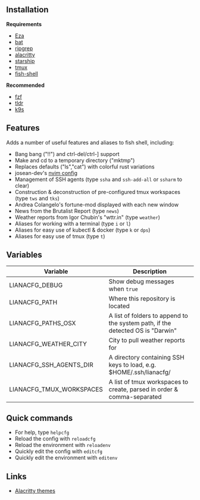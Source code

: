 ## Installation

**Requirements**
- [Eza](https://github.com/eza-community/eza)
- [bat](https://github.com/sharkdp/bat)
- [ripgrep](https://github.com/BurntSushi/ripgrep)
- [alacritty](https://github.com/alacritty/alacritty)
- [starship](https://github.com/starship/starship)
- [tmux](https://github.com/tmux/tmux)
- [fish-shell](https://github.com/fish-shell/fish-shell)

**Recommended**
- [fzf](https://github.com/junegunn/fzf)
- [tldr](https://github.com/tldr-pages/tldr)
- [k9s](https://github.com/derailed/k9s)

## Features

Adds a number of useful features and aliases to fish shell, including:

- Bang bang ("!!") and ctrl-del/ctrl-] support
- Make and cd to a temporary directory ("mktmp")
- Replaces defaults ("ls","cat") with colorful rust variations
- josean-dev's [nvim config](https://github.com/josean-dev/dev-environment-files)
- Management of SSH agents (type `ssha` and `ssh-add-all` or `ssharm` to clear)
- Construction & deconstruction of pre-configured tmux workspaces (type `tws` and `tks`)
- Andrea Colangelo's fortune-mod displayed with each new window
- News from the Brutalist Report (type `news`)
- Weather reports from Igor Chubin's "wttr.in" (type `weather`)
- Aliases for working with a terminal (type `i` or `l`)
- Aliases for easy use of kubectl & docker (type `k` or `dps`)
- Aliases for easy use of tmux (type `t`)

## Variables 

Variable | Description
-- | --
| LIANACFG_DEBUG | Show debug messages when `true`
| LIANACFG_PATH | Where this repository is located
| LIANACFG_PATHS_OSX | A list of folders to append to the system path, if the detected OS is "Darwin"
| LIANACFG_WEATHER_CITY | City to pull weather reports for
| LIANACFG_SSH_AGENTS_DIR | A directory containing SSH keys to load, e.g. $HOME/.ssh/lianacfg/
| LIANACFG_TMUX_WORKSPACES | A list of tmux workspaces to create, parsed in order & comma-separated

## Quick commands

- For help, type `helpcfg`
- Reload the config with `reloadcfg`
- Reload the environment with `reloadenv`
- Quickly edit the config with `editcfg`
- Quickly edit the environment with `editenv`

## Links

- [Alacritty themes](https://github.com/alacritty/alacritty-theme/tree/master/themes)
